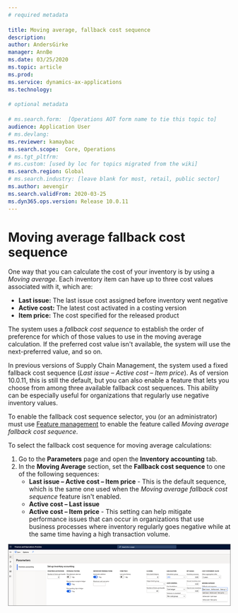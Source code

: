 ```yaml
---
# required metadata

title: Moving average, fallback cost sequence
description: 
author: AndersGirke
manager: AnnBe
ms.date: 03/25/2020
ms.topic: article
ms.prod: 
ms.service: dynamics-ax-applications
ms.technology: 

# optional metadata

# ms.search.form:  [Operations AOT form name to tie this topic to]
audience: Application User
# ms.devlang: 
ms.reviewer: kamaybac
ms.search.scope:  Core, Operations
# ms.tgt_pltfrm: 
# ms.custom: [used by loc for topics migrated from the wiki]
ms.search.region: Global
# ms.search.industry: [leave blank for most, retail, public sector]
ms.author: aevengir
ms.search.validFrom: 2020-03-25
ms.dyn365.ops.version: Release 10.0.11
---
```


# Moving average fallback cost sequence

One way that you can calculate the cost of your inventory is by using a _Moving average_. Each inventory item can have up to three cost values associated with it, which are:

- **Last issue:** The last issue cost assigned before inventory went negative
- **Active cost:** The latest cost activated in a costing version
- **Item price:** The cost specified for the released product

The system uses a _fallback cost sequence_ to establish the order of preference for which of those values to use in the moving average calculation. If the preferred cost value isn&#39;t available, the system will use the next-preferred value, and so on.

In previous versions of Supply Chain Management, the system used a fixed fallback cost sequence (_Last issue – Active cost – Item price_). As of version 10.0.11, this is still the default, but you can also enable a feature that lets you choose from among three available fallback cost sequences. This ability can be especially useful for organizations that regularly use negative inventory values.

To enable the fallback cost sequence selector, you (or an administrator) must use [Feature management](../../fin-ops-core/fin-ops/get-started/feature-management/feature-management-overview.md) to enable the feature called _Moving average fallback cost sequence_.

To select the fallback cost sequence for moving average calculations:

1. Go to the  **Parameters**  page and open the  **Inventory accounting**  tab.
2. In the  **Moving Average**  section, set the  **Fallback cost sequence**  to one of the following sequences:
    - **Last issue – Active cost – Item price** - This is the default sequence, which is the same one used when the _Moving average fallback cost sequence_ feature isn&#39;t enabled.
    - **Active cost – Last issue**
    - **Active cost – Item price** - This setting can help mitigate performance issues that can occur in organizations that use business processes where inventory regularly goes negative while at the same time having a high transaction volume.

![Inventory accounting parameters](media/inventory-accounting-parameters.png "Inventory accounting parameters")